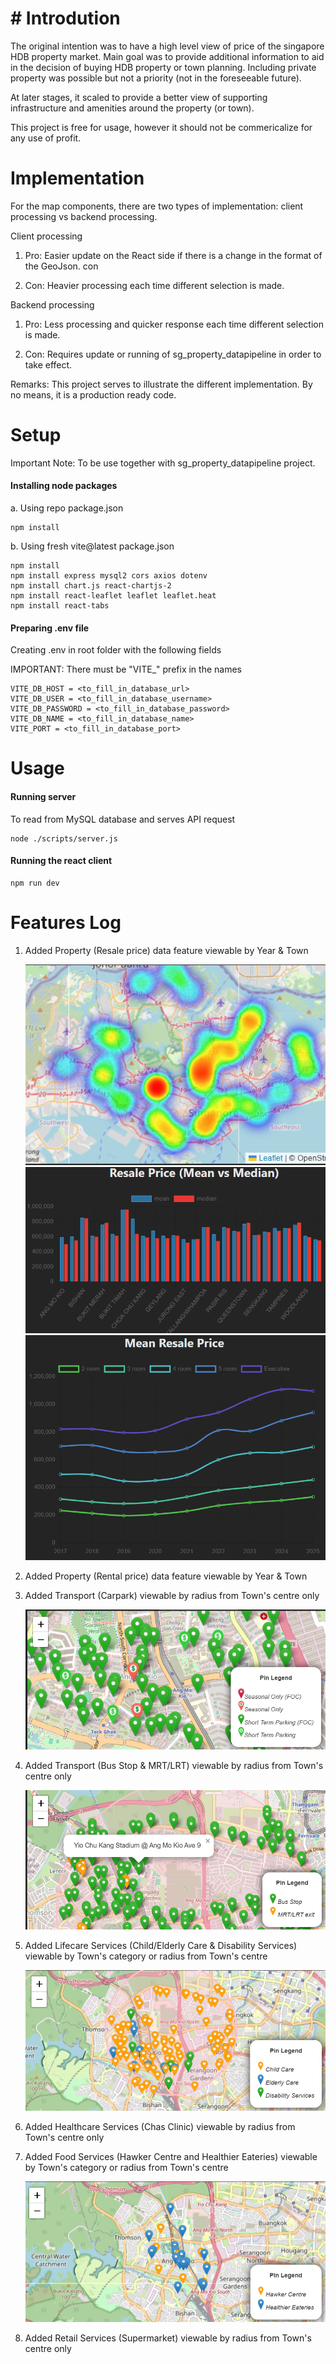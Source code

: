 # # Introdution
The original intention was to have a high level view of 
price of the singapore HDB property market. Main goal was to provide additional information to aid in the decision of buying HDB property or town planning. Including private property was possible but not a priority (not in the foreseeable future). 

At later stages, it scaled to provide a better view of supporting infrastructure and amenities around the property (or town).

This project is free for usage, however it should not be commericalize for any use of profit.

# Implementation
For the map components, there are two types of implementation: client processing vs backend processing. 

Client processing
1. Pro: Easier update on the React side if there is a change in the format of the GeoJson. con

2. Con: Heavier processing each time different selection is made.

Backend processing
1. Pro: Less processing and quicker response each time different selection is made.

2. Con: Requires update or running of sg_property_datapipeline in order to take effect.

Remarks: This project serves to illustrate the different implementation. By no means, it is a production ready code.

# Setup
Important Note: To be use together with sg_property_datapipeline project. 

#### Installing node packages
a. Using repo package.json
```
npm install
```

b. Using fresh vite@latest package.json
```
npm install
npm install express mysql2 cors axios dotenv
npm install chart.js react-chartjs-2
npm install react-leaflet leaflet leaflet.heat
npm install react-tabs
```

#### Preparing .env file
Creating .env in root folder with the following fields

IMPORTANT: There must be "VITE_" prefix in the names
```
VITE_DB_HOST = <to_fill_in_database_url>
VITE_DB_USER = <to_fill_in_database_username>
VITE_DB_PASSWORD = <to_fill_in_database_password>
VITE_DB_NAME = <to_fill_in_database_name>
VITE_PORT = <to_fill_in_database_port>
```

# Usage
#### Running server
To read from MySQL database and serves API request
```
node ./scripts/server.js
```

#### Running the react client
```
npm run dev
```

# Features Log
1. Added Property (Resale price) data feature viewable by Year & Town 

   ![Alt text](./images/sample_heatmap.png)
   ![Alt text](./images/sample_barchart.png)
   ![Alt text](./images/sample_linechart.png)

2. Added Property (Rental price) data feature viewable by Year & Town 

3. Added Transport (Carpark) viewable by radius from Town's centre only

   ![Alt text](./images/sample_map_carpark.png)

4. Added Transport (Bus Stop & MRT/LRT) viewable by radius from Town's centre only

   ![Alt text](./images/sample_map_public_transport.png)

5. Added Lifecare Services (Child/Elderly Care & Disability Services) viewable by Town's category or radius from Town's centre

   ![Alt text](./images/sample_map_personal_care.png)

6. Added Healthcare Services (Chas Clinic) viewable by radius from Town's centre only

7. Added Food Services (Hawker Centre and Healthier Eateries) viewable by Town's category or radius from Town's centre

   ![Alt text](./images/sample_map_hawker_eateries.png)

8. Added Retail Services (Supermarket) viewable by radius from Town's centre only